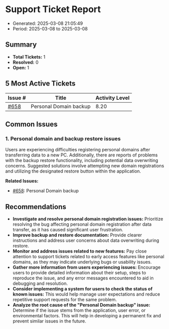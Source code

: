 # Support Ticket Report
- Generated: 2025-03-08 21:05:49
- Period: 2025-03-08 to 2025-03-08

## Summary
- **Total Tickets:** 1
- **Resolved:** 0
- **Open:** 1

## 5 Most Active Tickets
| Issue # | Title | Activity Level |
|---------|-------|----------------|
| [#658](https://github.com/pieces-app/support/issues/658) | Personal Domain backup | 8.20 |

## Common Issues
### 1. Personal domain and backup restore issues
Users are experiencing difficulties registering personal domains after transferring data to a new PC. Additionally, there are reports of problems with the backup restore functionality, including potential data overwriting concerns.  Suggested solutions involve attempting new domain registrations and utilizing the designated restore button within the application.

**Related Issues:**
- [#658](https://github.com/pieces-app/support/issues/658): Personal Domain backup


## Recommendations
- **Investigate and resolve personal domain registration issues:** Prioritize resolving the bug affecting personal domain registration after data transfer, as it has caused significant user frustration.
- **Improve backup and restore documentation:** Provide clearer instructions and address user concerns about data overwriting during restore.
- **Monitor and address issues related to new features:** Pay close attention to support tickets related to early access features like personal domains, as they may indicate underlying bugs or usability issues.
- **Gather more information from users experiencing issues:** Encourage users to provide detailed information about their setup, steps to reproduce the issue, and any error messages encountered to aid in debugging and resolution.
- **Consider implementing a system for users to check the status of known issues:** This would help manage user expectations and reduce repetitive support requests for the same problem.
- **Analyze the root cause of the "Personal Domain backup" issue:**  Determine if the issue stems from the application, user error, or environmental factors. This will help in developing a permanent fix and prevent similar issues in the future.
